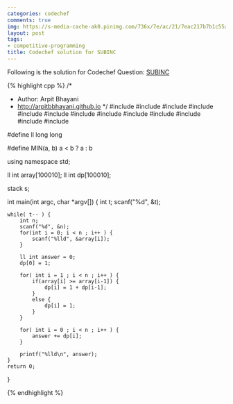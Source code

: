 ```yaml
---
categories: codechef
comments: true
img: https://s-media-cache-ak0.pinimg.com/736x/7e/ac/21/7eac217b7b1c55ab7fd56758e4e181be.jpg
layout: post
tags:
- competitive-programming
title: Codechef solution for SUBINC
---
```


Following is the solution for Codechef Question: [SUBINC](https://www.codechef.com/problems/SUBINC)

{% highlight cpp %}
/*
 *  Author: Arpit Bhayani
 *  http://arpitbbhayani.github.io
 */
#include <cmath>
#include <cstdio>
#include <cstdlib>
#include <climits>
#include <deque>
#include <iostream>
#include <list>
#include <limits>
#include <map>
#include <queue>
#include <set>
#include <stack>
#include <vector>

#define ll long long

#define MIN(a, b) a < b ? a : b

using namespace std;

ll int array[100010];
ll int dp[100010];

stack<ll int> s;

int main(int argc, char *argv[]) {
    int t;
    scanf("%d", &t);

    while( t-- ) {
        int n;
        scanf("%d", &n);
        for(int i = 0; i < n ; i++ ) {
            scanf("%lld", &array[i]);
        }

        ll int answer = 0;
        dp[0] = 1;

        for( int i = 1 ; i < n ; i++ ) {
            if(array[i] >= array[i-1]) {
                dp[i] = 1 + dp[i-1];
            }
            else {
                dp[i] = 1;
            }
        }

        for( int i = 0 ; i < n ; i++ ) {
            answer += dp[i];
        }

        printf("%lld\n", answer);
    }
    return 0;
}

{% endhighlight %}
